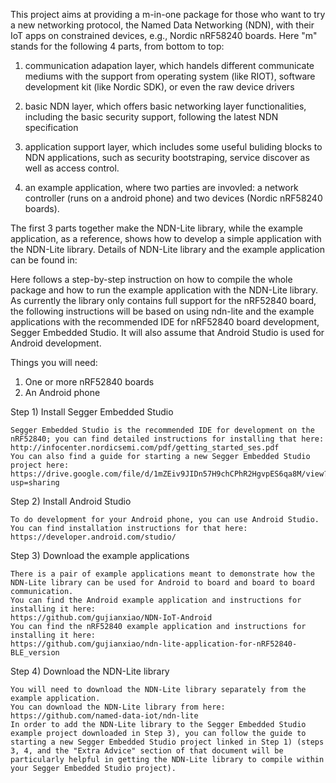 This project aims at providing a m-in-one package for those who want to try a new networking protocol, the Named Data Networking (NDN), with their IoT apps on constrained devices, e.g., Nordic nRF58240 boards. Here "m" stands for the following 4 parts, from bottom to top: 

1) communication adapation layer, which handels different communicate mediums with the support from operating system (like RIOT), software development kit (like Nordic SDK), or even the raw device drivers

2) basic NDN layer, which offers basic networking layer functionalities, including the basic security support, following the latest NDN specification

3) application support layer, which includes some useful buliding blocks to NDN applications, such as security bootstraping, service discover as well as access control.

4) an example application, where two parties are invovled: a network controller (runs on a android phone) and two devices (Nordic nRF58240 boards).

The first 3 parts together make the NDN-Lite library, while the example application, as a reference, shows how to develop a simple application with the NDN-Lite library. Details of NDN-Lite library and the example application can be found in: 


Here follows a step-by-step instruction on how to compile the whole package and how to run the example application with the NDN-Lite library. As currently the library only contains full support for the nRF52840 board, the following instructions will be based on using ndn-lite and the example applications with the recommended IDE for nRF52840 board development, Segger Embedded Studio. It will also assume that Android Studio is used for Android development.

Things you will need:
  1) One or more nRF52840 boards
  2) An Android phone
  
Step 1) Install Segger Embedded Studio

    Segger Embedded Studio is the recommended IDE for development on the nRF52840; you can find detailed instructions for installing that here: 
    http://infocenter.nordicsemi.com/pdf/getting_started_ses.pdf
    You can also find a guide for starting a new Segger Embedded Studio project here:
    https://drive.google.com/file/d/1mZEiv9JIDn57H9chCPhR2HgvpES6qa8M/view?usp=sharing
    
Step 2) Install Android Studio

    To do development for your Android phone, you can use Android Studio. You can find installation instructions for that here: 
    https://developer.android.com/studio/
    
Step 3) Download the example applications

    There is a pair of example applications meant to demonstrate how the NDN-Lite library can be used for Android to board and board to board communication.
    You can find the Android example application and instructions for installing it here:
    https://github.com/gujianxiao/NDN-IoT-Android
    You can find the nRF52840 example application and instructions for installing it here:
    https://github.com/gujianxiao/ndn-lite-application-for-nRF52840-BLE_version
    
Step 4) Download the NDN-Lite library

    You will need to download the NDN-Lite library separately from the example application.
    You can download the NDN-Lite library from here:
    https://github.com/named-data-iot/ndn-lite
    In order to add the NDN-Lite library to the Segger Embedded Studio example project downloaded in Step 3), you can follow the guide to starting a new Segger Embedded Studio project linked in Step 1) (steps 3, 4, and the "Extra Advice" section of that document will be particularly helpful in getting the NDN-Lite library to compile within your Segger Embedded Studio project).
